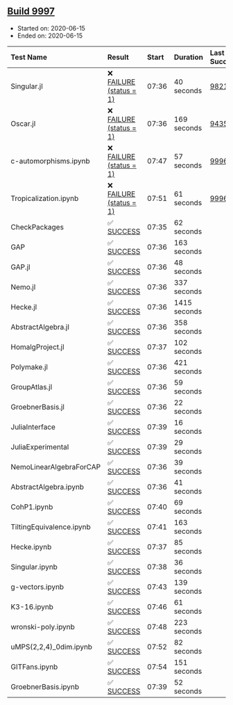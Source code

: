 ## [Build 9997](https://oscarci.mathematik.uni-kl.de/job/oscar/9997/)

* Started on: 2020-06-15
* Ended on: 2020-06-15

| Test Name    | Result | Start | Duration | Last Success | First Failure |
|:-------------|:-------|:------|:---------|:-------------|:--------------|
| Singular.jl | ❌ [FAILURE (status = 1)](https://oscarci.mathematik.uni-kl.de/job/oscar/9997/artifact/logs/build-9997/Singular.jl.log) | 07:36 | 40 seconds | [9821](https://oscarci.mathematik.uni-kl.de/job/oscar/9821/) | [9822](https://oscarci.mathematik.uni-kl.de/job/oscar/9822/) |
| Oscar.jl | ❌ [FAILURE (status = 1)](https://oscarci.mathematik.uni-kl.de/job/oscar/9997/artifact/logs/build-9997/Oscar.jl.log) | 07:36 | 169 seconds | [9435](https://oscarci.mathematik.uni-kl.de/job/oscar/9435/) | [9436](https://oscarci.mathematik.uni-kl.de/job/oscar/9436/) |
| c-automorphisms.ipynb | ❌ [FAILURE (status = 1)](https://oscarci.mathematik.uni-kl.de/job/oscar/9997/artifact/logs/build-9997/c-automorphisms.ipynb.log) | 07:47 | 57 seconds | [9996](https://oscarci.mathematik.uni-kl.de/job/oscar/9996/) | [9997](https://oscarci.mathematik.uni-kl.de/job/oscar/9997/) |
| Tropicalization.ipynb | ❌ [FAILURE (status = 1)](https://oscarci.mathematik.uni-kl.de/job/oscar/9997/artifact/logs/build-9997/Tropicalization.ipynb.log) | 07:51 | 61 seconds | [9996](https://oscarci.mathematik.uni-kl.de/job/oscar/9996/) | [9997](https://oscarci.mathematik.uni-kl.de/job/oscar/9997/) |
| CheckPackages | ✅ [SUCCESS](https://oscarci.mathematik.uni-kl.de/job/oscar/9997/artifact/logs/build-9997/CheckPackages.log) | 07:35 | 62 seconds |  |  |
| GAP | ✅ [SUCCESS](https://oscarci.mathematik.uni-kl.de/job/oscar/9997/artifact/logs/build-9997/GAP.log) | 07:36 | 163 seconds |  |  |
| GAP.jl | ✅ [SUCCESS](https://oscarci.mathematik.uni-kl.de/job/oscar/9997/artifact/logs/build-9997/GAP.jl.log) | 07:36 | 48 seconds |  |  |
| Nemo.jl | ✅ [SUCCESS](https://oscarci.mathematik.uni-kl.de/job/oscar/9997/artifact/logs/build-9997/Nemo.jl.log) | 07:36 | 337 seconds |  |  |
| Hecke.jl | ✅ [SUCCESS](https://oscarci.mathematik.uni-kl.de/job/oscar/9997/artifact/logs/build-9997/Hecke.jl.log) | 07:36 | 1415 seconds |  |  |
| AbstractAlgebra.jl | ✅ [SUCCESS](https://oscarci.mathematik.uni-kl.de/job/oscar/9997/artifact/logs/build-9997/AbstractAlgebra.jl.log) | 07:36 | 358 seconds |  |  |
| HomalgProject.jl | ✅ [SUCCESS](https://oscarci.mathematik.uni-kl.de/job/oscar/9997/artifact/logs/build-9997/HomalgProject.jl.log) | 07:37 | 102 seconds |  |  |
| Polymake.jl | ✅ [SUCCESS](https://oscarci.mathematik.uni-kl.de/job/oscar/9997/artifact/logs/build-9997/Polymake.jl.log) | 07:36 | 421 seconds |  |  |
| GroupAtlas.jl | ✅ [SUCCESS](https://oscarci.mathematik.uni-kl.de/job/oscar/9997/artifact/logs/build-9997/GroupAtlas.jl.log) | 07:36 | 59 seconds |  |  |
| GroebnerBasis.jl | ✅ [SUCCESS](https://oscarci.mathematik.uni-kl.de/job/oscar/9997/artifact/logs/build-9997/GroebnerBasis.jl.log) | 07:36 | 22 seconds |  |  |
| JuliaInterface | ✅ [SUCCESS](https://oscarci.mathematik.uni-kl.de/job/oscar/9997/artifact/logs/build-9997/JuliaInterface.log) | 07:39 | 16 seconds |  |  |
| JuliaExperimental | ✅ [SUCCESS](https://oscarci.mathematik.uni-kl.de/job/oscar/9997/artifact/logs/build-9997/JuliaExperimental.log) | 07:39 | 29 seconds |  |  |
| NemoLinearAlgebraForCAP | ✅ [SUCCESS](https://oscarci.mathematik.uni-kl.de/job/oscar/9997/artifact/logs/build-9997/NemoLinearAlgebraForCAP.log) | 07:36 | 39 seconds |  |  |
| AbstractAlgebra.ipynb | ✅ [SUCCESS](https://oscarci.mathematik.uni-kl.de/job/oscar/9997/artifact/logs/build-9997/AbstractAlgebra.ipynb.log) | 07:36 | 41 seconds |  |  |
| CohP1.ipynb | ✅ [SUCCESS](https://oscarci.mathematik.uni-kl.de/job/oscar/9997/artifact/logs/build-9997/CohP1.ipynb.log) | 07:40 | 69 seconds |  |  |
| TiltingEquivalence.ipynb | ✅ [SUCCESS](https://oscarci.mathematik.uni-kl.de/job/oscar/9997/artifact/logs/build-9997/TiltingEquivalence.ipynb.log) | 07:41 | 163 seconds |  |  |
| Hecke.ipynb | ✅ [SUCCESS](https://oscarci.mathematik.uni-kl.de/job/oscar/9997/artifact/logs/build-9997/Hecke.ipynb.log) | 07:37 | 85 seconds |  |  |
| Singular.ipynb | ✅ [SUCCESS](https://oscarci.mathematik.uni-kl.de/job/oscar/9997/artifact/logs/build-9997/Singular.ipynb.log) | 07:38 | 36 seconds |  |  |
| g-vectors.ipynb | ✅ [SUCCESS](https://oscarci.mathematik.uni-kl.de/job/oscar/9997/artifact/logs/build-9997/g-vectors.ipynb.log) | 07:43 | 139 seconds |  |  |
| K3-16.ipynb | ✅ [SUCCESS](https://oscarci.mathematik.uni-kl.de/job/oscar/9997/artifact/logs/build-9997/K3-16.ipynb.log) | 07:46 | 61 seconds |  |  |
| wronski-poly.ipynb | ✅ [SUCCESS](https://oscarci.mathematik.uni-kl.de/job/oscar/9997/artifact/logs/build-9997/wronski-poly.ipynb.log) | 07:48 | 223 seconds |  |  |
| uMPS(2,2,4)_0dim.ipynb | ✅ [SUCCESS](https://oscarci.mathematik.uni-kl.de/job/oscar/9997/artifact/logs/build-9997/uMPS-2-2-4-_0dim.ipynb.log) | 07:52 | 82 seconds |  |  |
| GITFans.ipynb | ✅ [SUCCESS](https://oscarci.mathematik.uni-kl.de/job/oscar/9997/artifact/logs/build-9997/GITFans.ipynb.log) | 07:54 | 151 seconds |  |  |
| GroebnerBasis.ipynb | ✅ [SUCCESS](https://oscarci.mathematik.uni-kl.de/job/oscar/9997/artifact/logs/build-9997/GroebnerBasis.ipynb.log) | 07:39 | 52 seconds |  |  |
